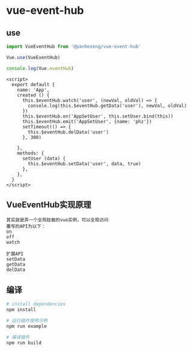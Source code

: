 # vue-event-hub

## use

```javascript
import VueEventHub from '@panhezeng/vue-event-hub'

Vue.use(VueEventHub)

console.log(Vue.eventHub)
```

```vue
<script>
  export default {
    name: 'App',
    created () {
      this.$eventHub.watch('user', (newVal, oldVal) => {
        console.log(this.$eventHub.getData('user'), newVal, oldVal)
      })
      this.$eventHub.on('AppSetUser', this.setUser.bind(this))
      this.$eventHub.emit('AppSetUser', {name: 'phz'})
      setTimeout(() => {
        this.$eventHub.delData('user')
      }, 300)

    },
    methods: {
      setUser (data) {
        this.$eventHub.setData('user', data, true)
      },
    },
  }
</script>
```



## VueEventHub实现原理

    其实就是弄一个全局挂载的vue实例，可以全局访问
    覆写的API为以下：
    on
    off
    watch
    
    扩展API
    setData
    getData
    delData

## 编译

``` bash
# install dependencies
npm install

# 运行插件使用示例
npm run example

# 编译插件
npm run build
```


